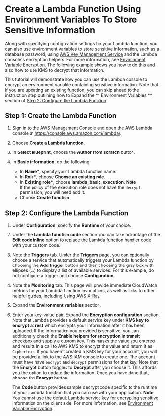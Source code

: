 # Create a Lambda Function Using Environment Variables To Store Sensitive Information<a name="tutorial-env_console"></a>

Along with specifying configuration settings for your Lambda function, you can also use environment variables to store sensitive information, such as a database password, using [AWS Key Management Service](https://docs.aws.amazon.com/kms/latest/developerguide/) and the Lambda console's encryption helpers\. For more information, see [Environment Variable Encryption](env_variables.md#env_encrypt)\. The following example shows you how to do this and also how to use KMS to decrypt that information\.

This tutorial will demonstrate how you can use the Lambda console to encrypt an environment variable containing sensitive information\. Note that if you are updating an existing function, you can skip ahead to the instruction step outlining how to Expand the ** Environment Variables ** section of [Step 2: Configure the Lambda Function](#tutorial-env-configure-function)\.

## Step 1: Create the Lambda Function<a name="tutorial-env-create-function"></a>

1. Sign in to the AWS Management Console and open the AWS Lambda console at [https://console\.aws\.amazon\.com/lambda/](https://console.aws.amazon.com/lambda/)\.

1. Choose **Create a Lambda function**\.

1. In **Select blueprint**, choose the **Author from scratch** button\.

1. In **Basic information**, do the following:
   + In **Name\***, specify your Lambda function name\.
   + In **Role\***, choose **Choose an existing role**\.
   + In **Existing role\***, choose **lambda\_basic\_execution**\.
**Note**  
If the policy of the execution role does not have the `decrypt` permission, you will need add it\.
   + Choose **Create function**\.

## Step 2: Configure the Lambda Function<a name="tutorial-env-configure-function"></a>

1. Under **Configuration**, specify the **Runtime** of your choice\.

1. Under the **Lambda function code** section you can take advantage of the **Edit code inline** option to replace the Lambda function handler code with your custom code\. 

1. Note the **Triggers** tab\. Under the **Triggers** page, you can optionally choose a service that automatically triggers your Lambda function by choosing the **Add trigger** button and then choosing the gray box with ellipses \(\.\.\.\) to display a list of available services\. For this example, do not configure a trigger and choose **Configuration**\.

1. Note the **Monitoring** tab\. This page will provide immediate CloudWatch metrics for your Lambda function invocations, as well as links to other helpful guides, including [Using AWS X\-Ray](lambda-x-ray.md)\. 

1. Expand the **Environment variables** section\.

1. Enter your key\-value pair\. Expand the **Encryption configuration** section\. Note that Lambda provides a default service key under **KMS key to encrypt at rest** which encrypts your information after it has been uploaded\. If the information you provided is sensitive, you can additionally check the **Enable helpers for encryption in transit** checkbox and supply a custom key\. This masks the value you entered and results in a call to AWS KMS to encrypt the value and return it as `Ciphertext`\. If you haven't created a KMS key for your account, you will be provided a link to the AWS IAM console to create one\. The account must have have `encrypt` and `decrypt` permissions for that key\. Note that the **Encrypt** button toggles to **Decrypt** after you choose it\. This affords you the option to update the information\. Once you have done that, choose the **Encrypt** button\.

   The **Code** button provides sample decrypt code specific to the runtime of your Lambda function that you can use with your application\.
**Note**  
You cannot use the default Lambda service key for encrypting sensitive information on the client side\. For more information, see [Environment Variable Encryption](env_variables.md#env_encrypt)\. 